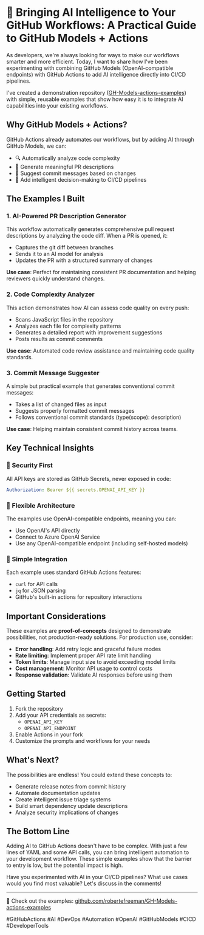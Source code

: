 # 🤖 Bringing AI Intelligence to Your GitHub Workflows: A Practical Guide to GitHub Models + Actions

As developers, we're always looking for ways to make our workflows smarter and more efficient. Today, I want to share how I've been experimenting with combining GitHub Models (OpenAI-compatible endpoints) with GitHub Actions to add AI intelligence directly into CI/CD pipelines.

I've created a demonstration repository ([GH-Models-actions-examples](https://github.com/robertefreeman/GH-Models-actions-examples)) with simple, reusable examples that show how easy it is to integrate AI capabilities into your existing workflows.

## Why GitHub Models + Actions?

GitHub Actions already automates our workflows, but by adding AI through GitHub Models, we can:
- 🔍 Automatically analyze code complexity
- 📝 Generate meaningful PR descriptions
- 💬 Suggest commit messages based on changes
- 🎯 Add intelligent decision-making to CI/CD pipelines

## The Examples I Built

### 1. AI-Powered PR Description Generator
This workflow automatically generates comprehensive pull request descriptions by analyzing the code diff. When a PR is opened, it:
- Captures the git diff between branches
- Sends it to an AI model for analysis
- Updates the PR with a structured summary of changes

**Use case**: Perfect for maintaining consistent PR documentation and helping reviewers quickly understand changes.

### 2. Code Complexity Analyzer
This action demonstrates how AI can assess code quality on every push:
- Scans JavaScript files in the repository
- Analyzes each file for complexity patterns
- Generates a detailed report with improvement suggestions
- Posts results as commit comments

**Use case**: Automated code review assistance and maintaining code quality standards.

### 3. Commit Message Suggester
A simple but practical example that generates conventional commit messages:
- Takes a list of changed files as input
- Suggests properly formatted commit messages
- Follows conventional commit standards (type(scope): description)

**Use case**: Helping maintain consistent commit history across teams.

## Key Technical Insights

### 🔑 Security First
All API keys are stored as GitHub Secrets, never exposed in code:
```yaml
Authorization: Bearer ${{ secrets.OPENAI_API_KEY }}
```

### 🎯 Flexible Architecture
The examples use OpenAI-compatible endpoints, meaning you can:
- Use OpenAI's API directly
- Connect to Azure OpenAI Service
- Use any OpenAI-compatible endpoint (including self-hosted models)

### 🚀 Simple Integration
Each example uses standard GitHub Actions features:
- `curl` for API calls
- `jq` for JSON parsing  
- GitHub's built-in actions for repository interactions

## Important Considerations

These examples are **proof-of-concepts** designed to demonstrate possibilities, not production-ready solutions. For production use, consider:

- **Error handling**: Add retry logic and graceful failure modes
- **Rate limiting**: Implement proper API rate limit handling
- **Token limits**: Manage input size to avoid exceeding model limits
- **Cost management**: Monitor API usage to control costs
- **Response validation**: Validate AI responses before using them

## Getting Started

1. Fork the repository
2. Add your API credentials as secrets:
   - `OPENAI_API_KEY`
   - `OPENAI_API_ENDPOINT` 
3. Enable Actions in your fork
4. Customize the prompts and workflows for your needs

## What's Next?

The possibilities are endless! You could extend these concepts to:
- Generate release notes from commit history
- Automate documentation updates
- Create intelligent issue triage systems
- Build smart dependency update descriptions
- Analyze security implications of changes

## The Bottom Line

Adding AI to GitHub Actions doesn't have to be complex. With just a few lines of YAML and some API calls, you can bring intelligent automation to your development workflow. These simple examples show that the barrier to entry is low, but the potential impact is high.

Have you experimented with AI in your CI/CD pipelines? What use cases would you find most valuable? Let's discuss in the comments!

---

🔗 Check out the examples: [github.com/robertefreeman/GH-Models-actions-examples](https://github.com/robertefreeman/GH-Models-actions-examples)

#GitHubActions #AI #DevOps #Automation #OpenAI #GitHubModels #CICD #DeveloperTools